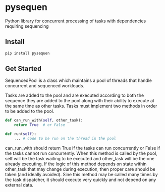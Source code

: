 # pysequen

Python library for concurrent processing of tasks with dependencies requiring sequencing

## Install

```bash
pip install pysequen
```

## Get Started

SequencedPool is a class which maintains a pool of threads that handle concurrent and sequenced workloads.

Tasks are added to the pool and are executed according to both the sequence
they are added to the pool along with their ability to execute at the same
time as other tasks.  Tasks must implement two methods in order to be added
to the pool.

```python
def can_run_with(self, other_task):
    return True  # or False

def run(self):
    ... # code to be run on the thread in the pool
```

can_run_with should return True if the tasks can run concurrently or False
if the tasks cannot run concurrently.  When this method is called by the
pool, self will be the task waiting to be executed and other_task will be
the one already executing.  If the logic of this method depends on state
within other_task that may change during execution, then proper care
should be taken (and ideally avoided).  Sine this method may be called
many times by the task dispatcher, it should execute very quickly and not
depend on any external data.
